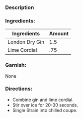 ### Description


### Ingredients:
| Ingredients    | Amount |
| -------------- | ------ |
| London Dry Gin | 1.5    |
| Lime Cordial   | .75    | 

### Garnish:
None

### Directions:
-  Combine gin and lime cordial.
- Stir over ice for 20-30 seconds.
- Single Strain into chilled coupe.

